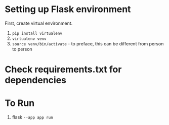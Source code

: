 # Setting up Flask environment

First, create virtual environment.
1. `pip install virtualenv`
2. `virtualenv venv`
3. `source venv/bin/activate` - to preface, this can be different from person to person

# Check requirements.txt for dependencies 

# To Run

1. flask `--app app run`